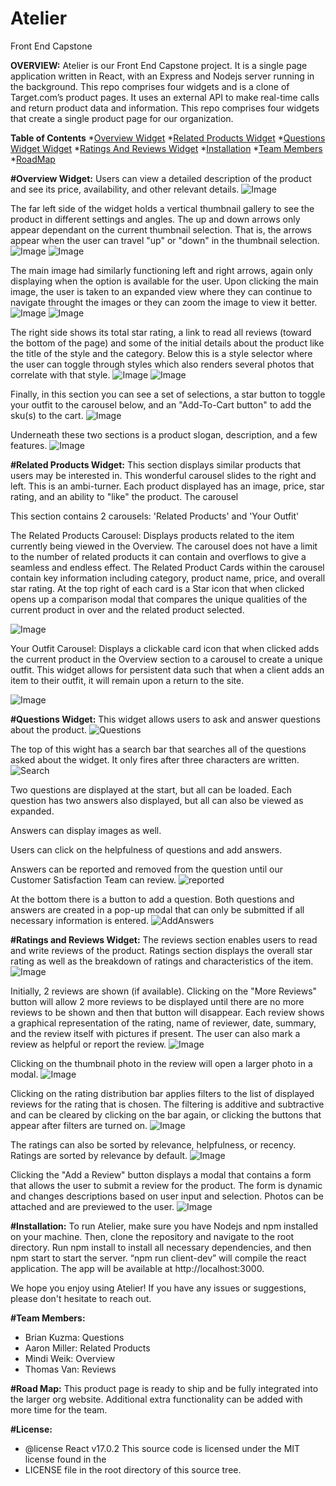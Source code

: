# Atelier
Front End Capstone

**OVERVIEW:**
Atelier is our Front End Capstone project. It is a single page application written in React, with an Express and Nodejs server running in the background. This repo comprises four widgets and is a clone of Target.com’s product pages. It uses an external API to make real-time calls and return product data and information.
This repo comprises four widgets that create a single product page for our organization.

**Table of Contents**
*[Overview Widget](#Overview)
*[Related Products Widget](#RelatedProductsWidget)
*[Questions Widget Widget](#QuestionsWidget)
*[Ratings And Reviews Widget](#RatingsAndReviewsWidget)
*[Installation](#Installation)
*[Team Members](#TeamMembers)
*[RoadMap](#RoadMap)


**#Overview Widget:**
Users can view a detailed description of the product and see its price, availability, and other relevant details.
![Image](./README-Photos/overview-1.png)

The far left side of the widget holds a vertical thumbnail gallery to see the product in different settings and angles. The up and down arrows only appear dependant on the current thumbnail selection. That is, the arrows appear when the user can travel "up" or "down" in the thumbnail selection.
![Image](./README-Photos/overview-2.png)
![Image](./README-Photos/overview-3.png)

The main image had similarly functioning left and right arrows, again only displaying when the option is available for the user. Upon clicking the main image, the user is taken to an expanded view where they can continue to navigate throught the images or they can zoom the image to view it better.
![Image](./README-Photos/overview-4.png)
![Image](./README-Photos/overview-5.png)

The right side shows its total star rating, a link to read all reviews (toward the bottom of the page) and some of the initial details about the product like the title of the style and the category. Below this is a style selector where the user can toggle through styles which also renders several photos that correlate with that style.
![Image](./README-Photos/overview-6.png)
![Image](./README-Photos/overview-7.png)

Finally, in this section you can see a set of selections, a star button to toggle your outfit to the carousel below, and an "Add-To-Cart button" to add the sku(s) to the cart.
![Image](./README-Photos/overview-8.png)

Underneath these two sections is a product slogan, description, and a few features.
![Image](./README-Photos/overview-9.png)


**#Related Products Widget:**
This section displays similar products that users may be interested in. This wonderful carousel slides to the right and left. This is an ambi-turner. Each product displayed has an image, price, star rating, and an ability to "like" the product. The carousel

This section contains 2 carousels: 'Related Products' and 'Your Outfit'

The Related Products Carousel: Displays products related to the item currently being viewed in the Overview. The carousel does not have a limit to the number of related products it can contain and overflows to give a seamless and endless effect. The Related Product Cards within the carousel contain key information including category, product name, price, and overall star rating. At the top right of each card is a Star icon that when clicked opens up a comparison modal that compares the unique qualities of the current product in over and the related product selected.

![Image](./README-Photos/related-widget.png)

Your Outfit Carousel: Displays a clickable card icon that when clicked adds the current product in the Overview section to a carousel to create a unique outfit. This widget allows for persistent data such that when a client adds an item to their outfit, it will remain upon a return to the site.

![Image](./README-Photos/your-outfit-carousel.png)


**#Questions Widget:**
This widget allows users to ask and answer questions about the product.
![Questions](./README-Photos/questionswidget.png)

The top of this wight has a search bar that searches all of the questions asked about the widget. It only fires after three characters are written.
![Search](./README-Photos/search.png)


Two questions are displayed at the start, but all can be loaded. Each question has two answers also displayed, but all can also be viewed as expanded.

Answers can display images as well.

Users can click on the helpfulness of questions and add answers.

Answers can be reported and removed from the question until our Customer Satisfaction Team can review.
![reported](./README-Photos/reported.png)

At the bottom there is a button to add a question. Both questions and answers are created in a pop-up modal that can only be submitted if all necessary information is entered.
![AddAnswers](./README-Photos/addanswermodal.png)


**#Ratings and Reviews Widget:**
The reviews section enables users to read and write reviews of the product.  Ratings section displays the overall star rating as well as the breakdown of ratings and characteristics of the item.
![Image](./README-Photos/reviews1.png)

Initially, 2 reviews are shown (if available).  Clicking on the "More Reviews" button will allow 2 more reviews to be displayed until there are no more reviews to be shown and then that button will disappear.  Each review shows a graphical representation of the rating, name of reviewer, date, summary, and the review itself with pictures if present.  The user can also mark a review as helpful or report the review.
![Image](./README-Photos/reviews2.png)

Clicking on the thumbnail photo in the review will open a larger photo in a modal.
![Image](./README-Photos/reviews3.png)

Clicking on the rating distribution bar applies filters to the list of displayed reviews for the rating that is chosen. The filtering is additive and subtractive and can be cleared by clicking on the bar again, or clicking the buttons that appear after filters are turned on.
![Image](./README-Photos/reviews4.png)

The ratings can also be sorted by relevance, helpfulness, or recency. Ratings are sorted by relevance by default.
![Image](./README-Photos/reviews5.png)

Clicking the "Add a Review" button displays a modal that contains a form that allows the user to submit a review for the product.  The form is dynamic and changes descriptions based on user input and selection.  Photos can be attached and are previewed to the user.
![Image](./README-Photos/reviews6.png)


**#Installation:**
To run Atelier, make sure you have Nodejs and npm installed on your machine. Then, clone the repository and navigate to the root directory. Run npm install to install all necessary dependencies, and then npm start to start the server. “npm run client-dev” will compile the react application. The app will be available at http://localhost:3000.

We hope you enjoy using Atelier! If you have any issues or suggestions, please don't hesitate to reach out.


**#Team Members:**
* Brian Kuzma: Questions
* Aaron Miller: Related Products
* Mindi Weik: Overview
* Thomas Van: Reviews


**#Road Map:**
This product page is ready to ship and be fully integrated into the larger org website. Additional extra functionality can be added with more time for the team.


**#License:**
  * @license React v17.0.2
      This source code is licensed under the MIT license found in the
  * LICENSE file in the root directory of this source tree.
